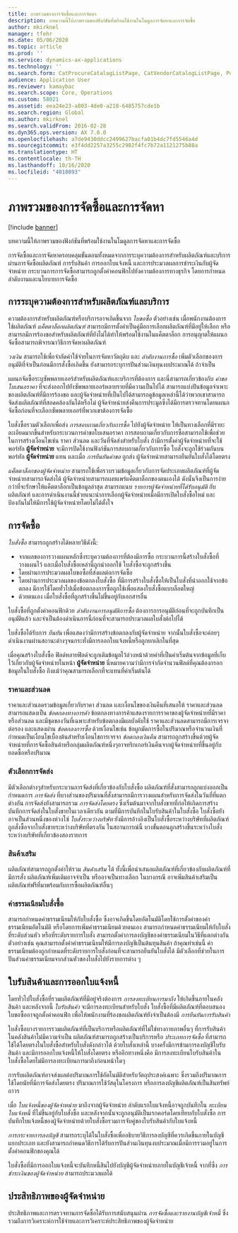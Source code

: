 ```yaml
---
title: ภาพรวมของการจัดซื้อและการจัดหา
description: บทความนี้ให้ภาพรวมของฟังก์ชันที่พร้อมใช้งานในโมดูลการจัดหาและการจัดซื้อ
author: mkirknel
manager: tfehr
ms.date: 05/06/2020
ms.topic: article
ms.prod: ''
ms.service: dynamics-ax-applications
ms.technology: ''
ms.search.form: CatProcureCatalogListPage, CatVendorCatalogListPage, PurchTable, PurchTablePart
audience: Application User
ms.reviewer: kamaybac
ms.search.scope: Core, Operations
ms.custom: 58021
ms.assetid: eea24e23-a803-4de0-a218-6485757cde1b
ms.search.region: Global
ms.author: mkirknel
ms.search.validFrom: 2016-02-28
ms.dyn365.ops.version: AX 7.0.0
ms.openlocfilehash: a7de9430ddcc2499627bacfa01b4dc7fd5546a4d
ms.sourcegitcommit: e3f4dd2257a3255c2982f4fc7b72a1121275b88a
ms.translationtype: HT
ms.contentlocale: th-TH
ms.lasthandoff: 10/16/2020
ms.locfileid: "4018893"
---
```

# <a name="procurement-and-sourcing-overview"></a>ภาพรวมของการจัดซื้อและการจัดหา

[!include [banner](../includes/banner.md)]

บทความนี้ให้ภาพรวมของฟังก์ชันที่พร้อมใช้งานในโมดูลการจัดหาและการจัดซื้อ

การจัดซื้อและการจัดหาครอบคลุมขั้นตอนทั้งหมดจากการระบุความต้องการสำหรับผลิตภัณฑ์และบริการผ่านการจัดซื้อผลิตภัณฑ์ การรับสินค้า การออกใบแจ้งหนี้ และการประมวลผลการชำระเงินกับผู้จัดจำหน่าย กระบวนการการจัดซื้อสามารถถูกตั้งค่าคอนฟิกไปยังความต้องการทางธุรกิจ โดยการกำหนดลำดับงานและนโยบายการจัดซื้อ

## <a name="identifying-a-need-for-product-and-services"></a>การระบุความต้องการสำหรับผลิตภัณฑ์และบริการ

ความต้องการสำหรับผลิตภัณฑ์หรือบริการอาจเกิดขึ้นจาก *ใบขอซื้อ* ตัวอย่างเช่น เมื่อพนักงานต้องการใช้ผลิตภัณฑ์ *แค็ตตาล็อกผลิตภัณฑ์* สามารถมีการตั้งค่าเป็นคู่มือการเลือกผลิตภัณฑ์ที่มีอยู่ให้เลือก หรือสามารถมีการร้องขอสำหรับผลิตภัณฑ์ที่ยังไม่ได้ทำให้พร้อมใช้งานในแค็ตตาล็อก การอนุญาตให้แผนกจัดซื้อสามารถพิจารณาวิธีการจัดหาผลิตภัณฑ์  

*วงเงิน* สามารถใช้เพื่อจำกัดค่าใช้จ่ายในการจัดหาวัตถุดิบ และ *ลำดับงานการซื้อ* เพิ่มตัวเลือกของการอนุมัติที่จำเป็นก่อนมีการสั่งซื้อเกิดขึ้น ยังสามารถระบุการปันส่วนเงินทุนงบประมาณได้ ถ้าจำเป็น  

แผนกจัดซื้อระบุซัพพลายเออร์สำหรับผลิตภัณฑ์และบริการที่ต้องการ และนี่สามารถเกี่ยวข้องกับ *คำขอใบเสนอราคา* ที่จะส่งออกไปยังซัพพลายเออร์หลายรายที่มีความเป็นไปได้ สามารถแบ่งปันข้อมูลจำเพาะของผลิตภัณฑ์ที่มีการร้องขอ และผู้จัดจำหน่ายที่เป็นไปได้สามารถดูข้อมูลเหล่านี้ได้ว่าพวกเขาสามารถจัดส่งผลิตภัณฑ์ที่สอดคล้องกันได้หรือไม่ ผู้จัดจำหน่ายส่งคืนการประมูลซึ่งได้มีการตรวจทานโดยแผนกจัดซื้อก่อนที่จะเลือกซัพพลายเออร์ที่พวกเขาต้องการจัดซื้อ  

ใบสั่งซื้อรวมตัวเลือกเพื่อส่ง *การสอบถามเกี่ยวกับการซื้อ* ไปยังผู้จัดจำหน่าย ให้เป็นทางเลือกที่มีรายะละเอียดมากขึ้นสำหรับกระบวนการคำขอใบเสนอราคา การสอบถามเกี่ยวกับการซื้อสามารถใช้เพื่อช่วยในการสร้างเงื่อนไขเช่น ราคา ส่วนลด และวันที่จัดส่งสำหรับใบสั่ง ถ้ามีการตั้งค่าผู้จัดจำหน่ายที่จะใช้พอร์ทัล **ผู้จัดจำหน่าย** จะมีการปิดใช้งานฟังก์ชันการสอบถามเกี่ยวกับการซื้อ ใบสั่งจะถูกใช้ร่วมกันบนพอร์ทัล **ผู้จัดจำหน่าย** แทน และเมื่อ *การยืนยันคำขอ* ถูกส่ง ผู้จัดจำหน่ายสามารถยืนยันใบสั่งได้โดยตรง  

*แค็ตตาล็อกของผู้จัดจำหน่าย* สามารถใช้เพื่อรวบรวมข้อมูลเกี่ยวกับการจัดประเภทผลิตภัณฑ์ที่ผู้จัดจำหน่ายสามารถจัดส่งได้ ผู้จัดจำหน่ายสามารถเผยแพร่แค็ตตาล็อกของตนเองได้ ดังนั้นจึงเป็นการง่ายกว่าที่จะรักษาให้แค็ตตาล็อกเป็นข้อมูลล่าสุด สามารถแนบ *รายการผู้จัดจำหน่ายที่ได้รับอนุมัติ* กับผลิตภัณฑ์ และการดำเนินงานนี้ช่วยแนะนำการเลือกผู้จัดจำหน่ายเมื่อมีการเปิดใบสั่งซื้อใหม่ และป้องกันไม่ให้มีการใช้ผู้จัดจำหน่ายโดยไม่ได้ตั้งใจ

## <a name="procurement"></a>การจัดซื้อ

*ใบสั่งซื้อ* สามารถถูกสร้างได้หลายวิธีดังนี้:

- จากผลของการวางแผนหลักซึ่งระบุความต้องการที่ต้องมีการซื้อ กระบวนการนี้สร้างใบสั่งซื้อที่วางแผนไว้ และเมื่อใบสั่งซื้อเหล่านี้ถูกนำออกใช้ ใบสั่งซื้อจะถูกสร้างขึ้น
- โดยผ่านการประมวลผลใบขอซื้อที่ส่งผลต่อการจัดซื้อ
- โดยผ่านการประมวลผลของข้อตกลงใบสั่งซื้อ ที่มีการสร้างใบสั่งซื้อให้เป็นใบสั่งที่นำออกใช้จากข้อตกลง มีการใช้โดยทั่วไปเมื่อข้อตกลงการซื้อถูกใช้เพื่อแสดงใบสั่งซื้อแบบล็อตใหญ่
- ด้วยตนเอง เมื่อใบสั่งซื้อที่ถูกสร้างขึ้นไม่ขึ้นอยู่กับเอกสารอื่น

ใบสั่งซื้อที่ถูกตั้งค่าคอนฟิกด้วย *ลำดับงานการอนุมัติการซื้อ* ต้องการการอนุมัติก่อนที่จะถูกบันทึกเป็นอนุมัติแล้ว และจำเป็นต้องดำเนินการนี้ก่อนที่จะสามารถประมวลผลใบสั่งต่อไปได้

ใบสั่งซื้อได้รับการ *ยืนยัน* เพื่อแสดงว่ามีการสร้างข้อตกลงกับผู้จัดจำหน่าย จากนั้นใบสั่งซื้อจะค่อยๆดำเนินงานผ่านสถานะต่างๆจนกระทั่งมีการออกใบแจ้งหนี้หรือถูกยกเลิกในที่สุด  

เมื่อคุณสร้างใบสั่งซื้อ ฟิลด์หลายฟิลด์จะถูกเติมข้อมูลไว้ล่วงหน้าด้วยค่าที่เป็นค่าเริ่มต้นจากข้อมูลที่เก็บไว้เกี่ยวกับผู้จัดจำหน่ายในหน้า **ผู้จัดจำหน่าย** นี่หมายความว่ามีการจำกัดจำนวนฟิลด์ที่คุณต้องกรอกข้อมูลในใบสั่งซื้อ ถึงแม้ว่าคุณสามารถเลือกที่จะแทนที่ค่าเริ่มต้นได้

### <a name="prices-and-discounts"></a>ราคาและส่วนลด

ราคาและส่วนลดรวมข้อมูลเกี่ยวกับราคา ส่วนลด และเงื่อนไขของเงินคืนที่เสนอให้ ราคาและส่วนลดสามารถแสดงเป็น *ข้อตกลงทางการค้า* ข้อตกลงทางการค้าแสดงรายการราคาของผู้จัดจำหน่ายที่มีราคาหรือส่วนลด และมีชุดของวันที่เฉพาะสำหรับข้อตกลงมีผลบังคับใช้ ราคาและส่วนลดสามารถมีการเจรจาต่อรอง และแสดงผ่าน *ข้อตกลงการซื้อ* ด้วยเงื่อนไขเช่น ข้อผูกมัดการซื้อในปริมาณหรือจำนวนเงินที่กำหนดเป็นเงื่อนไขเบื้องต้นสำหรับเงื่อนไขการเจรจา *ข้อตกลงเงินคืน* สามารถถูกสร้างขึ้นด้วยผู้จัดจำหน่ายที่การจัดซื้อสินค้าหรือกลุ่มผลิตภัณฑ์หนึ่งๆอาจทริกเกอร์เงินคืนจากผู้จัดจำหน่ายที่ขึ้นอยู่กับยอดซื้อหรือปริมาณ

### <a name="delivery-options"></a>ตัวเลือกการจัดส่ง

มีตัวเลือกต่างๆสำหรับกระบวนการจัดส่งที่เกี่ยวข้องกับใบสั่งซื้อ ผลิตภัณฑ์ที่สั่งสามารถถูกแบ่งออกเป็นกำหนดการ *การจัดส่ง* ที่บางส่วนของปริมาณที่สั่งสามารถมีการวางแผนสำหรับการจัดส่งในวันที่ที่แตกต่างกัน การจัดส่งยังสามารถรวม *การจัดส่งโดยตรง* ซึ่งเริ่มต้นมาจากใบสั่งขายที่ก่อให้เกิดการสร้างบันทึกการจัดส่งในใบสั่งขายในเวลาเดียวกัน ตามที่มีการบันทึกในใบรับสินค้าในใบสั่งซื้อ ใบสั่งซื้อยังอาจเป็นส่วนหนึ่งของห่วงโซ่ *ใบสั่งระหว่างบริษัท* ยังมีการอ้างอิงเป็นใบสั่งซื้อระหว่างบริษัทที่ผลิตภัณฑ์ถูกสั่งซื้อจากใบสั่งขายระหว่างบริษัทที่ตรงกัน ในสถานการณ์นี้ บางขั้นตอนถูกสร้างขึ้นระหว่างใบสั่งระหว่างบริษัทที่เกี่ยวข้องสองรายการ

### <a name="supplementary-items"></a>สินค้าเสริม

ผลิตภัณฑ์สามารถถูกตั้งค่าให้รวม *สินค้าเสริม* ได้ ทั้งนี้เพื่อนำเสนอผลิตภัณฑ์ที่เกี่ยวข้องกับผลิตภัณฑ์ที่มีการสั่ง ผลิตภัณฑ์เพิ่มเติมอาจจำเป็น หรืออาจเป็นทางเลือก ในบางกรณี อาจเพิ่มสินค้าเสริมเป็นผลิตภัณฑ์ฟรีที่มาพร้อมกับการซื้อผลิตภัณฑ์อื่นๆ

### <a name="purchase-order-charges"></a>ค่าธรรมเนียมใบสั่งซื้อ

สามารถกำหนดค่าธรรมเนียมให้กับใบสั่งซื้อ ซึ่งอาจเกิดขึ้นโดยอัตโนมัติโดยใช้การตั้งค่าของค่าธรรมเนียมอัตโนมัติ หรือโดยการเพิ่มค่าธรรมเนียมด้วยตนเอง สามารถกำหนดค่าธรรมเนียมให้กับใบสั่งที่ระดับส่วนหัว หรือที่ระดับรายการใบสั่ง สามารถตั้งค่าการลงบัญชีของค่าธรรมเนียมในวิธีที่แตกต่างกัน ตัวอย่างเช่น คุณสามารถตั้งค่าค่าธรรมเนียมให้มีการลงบัญชีเป็นต้นทุนสินค้า ถ้าคุณทำเช่นนี้ ค่าธรรมเนียมต้องถูกกำหนดที่ระดับรายการใบสั่งก่อนที่จะสามารถยืนยันใบสั่งได้ มีตัวเลือกที่ช่วยในการปันส่วนค่าธรรมเนียมจากส่วนหัวของใบสั่งไปยังรายการต่าง ๆ

## <a name="product-receipt-and-invoicing"></a>ใบรับสินค้าและการออกใบแจ้งหนี้

โดยทั่วไปใบสั่งซื้อที่รวมผลิตภัณฑ์ที่มีอยู่จริงต้องการ *การลงทะเบียนการมาถึง* ให้เกิดขึ้นภายในคลังสินค้า และหลังจากนี้ *ใบรับสินค้า* จะมีการลงทะเบียนสำหรับใบสั่ง ใบสั่งซื้อที่มีผลิตภัณฑ์ที่ตอบสนองใบขอซื้ออาจถูกตั้งค่าคอนฟิก เพื่อให้พนักงานที่ร้องขอผลิตภัณฑ์ยังจำเป็นต้องมี *การยืนยันการรับสินค้า*  

ใบสั่งซื้อบางรายการรวมผลิตภัณฑ์ที่เป็นบริการหรือผลิตภัณฑ์ที่ไม่ใช่ทางกายภาพอื่นๆ ที่การรับสินค้าในคลังสินค้าไม่มีความจำเป็น ผลิตภัณฑ์สามารถถูกสร้างเป็นบริการหรือ *ประเภทการจัดซื้อ* ที่สามารถใช้ได้โดยตรงในใบสั่งซื้อสำหรับใบสั่งดังกล่าวได้ ด้วยใบสั่งเหล่านี้ บางครั้งมีการข้ามการลงบัญชีใบรับสินค้า และมีการออกใบแจ้งหนี้ให้ใบสั่งโดยตรง หรืออีกทางหนึ่งคือ มีการลงทะเบียนใบรับสินค้าในใบสั่งซื้อโดยไม่มีการลงทะเบียนการมาถึงก่อนหน้าใดๆ  

การรับผลิตภัณฑ์อาจส่งผลต่อปริมาณการใช้อัตโนมัติสำหรับวัตถุประสงค์เฉพาะ ซึ่งรวมถึงปริมาณการใช้โดยนัยที่มีการจัดส่งโดยตรง ปริมาณการใช้วัสดุในโครงการ หรือการลงบัญชีผลิตภัณฑ์เป็นสินทรัพย์ถาวร  

เมื่อ *ใบแจ้งหนี้ของผู้จัดจำหน่าย* มาถึงจากผู้จัดจำหน่าย ลำดับแรกใบแจ้งหนี้อาจถูกบันทึกใน *ทะเบียนใบแจ้งหนี้* ที่ไม่ขึ้นอยู่กับใบสั่งซื้อ และหลังจากนั้นจะถูกอนุมัติเป็นเรกคอร์ดโดยเทียบกับใบสั่งซื้อ การบันทึกใบแจ้งหนี้ของผู้จัดจำหน่ายด้วยใบสั่งซื้อรวมการจับคู่ของใบรับสินค้ากับใบแจ้งหนี้  

*การกระจายการลงบัญชี* สามารถระบุได้ในใบสั่งซื้อเพื่ออธิบายวิธีการลงบัญชีที่ควรเกิดขึ้นภายในบัญชีแยกประเภท และยังสามารถกำหนดวิธีการได้รับการปันส่วนเงินทุนงบประมาณเมื่อมีการรวมอยู่ในการตั้งค่าคอนฟิกของคุณได้  

ใบสั่งซื้อที่มีการออกใบแจ้งหนี้จะบันทึกหนี้สินไปยังบัญชีผู้จัดจำหน่ายภายในบัญชีเจ้าหนี้ จากที่ซึ่ง *การชำระเงินของผู้จัดจำหน่าย* สามารถประมวลผลได้

## <a name="vendor-performance"></a>ประสิทธิภาพของผู้จัดจำหน่าย

ประสิทธิภาพและการตรวจทานการจัดซื้อได้รับการสนับสนุนผ่าน *การจัดซื้อและรายงานบัญชีเจ้าหนี้* ซึ่งรวมถึงการวิเคราะห์การใช้จ่ายและการวิเคราะห์ประสิทธิภาพของผู้จัดจำหน่าย
